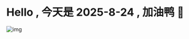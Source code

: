 
# Hello , 今天是 2025-8-24 , 加油鸭 🤭

![img](https://v1.jinrishici.com/all.svg?font-size=18&spacing=4)

